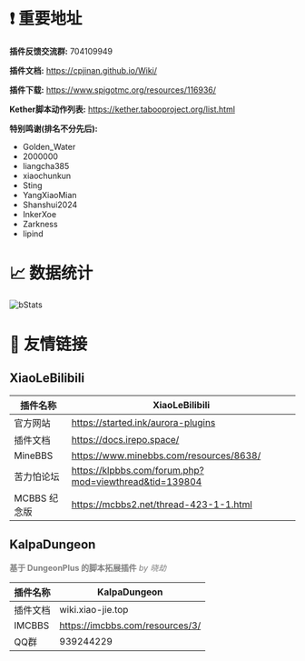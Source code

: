 # ❗ 重要地址

**插件反馈交流群:** 704109949

**插件文档:** https://cpjinan.github.io/Wiki/

**插件下载:** https://www.spigotmc.org/resources/116936/

**Kether脚本动作列表:** https://kether.tabooproject.org/list.html

**特别鸣谢(排名不分先后):**

- Golden_Water
- 2000000
- liangcha385
- xiaochunkun
- Sting
- YangXiaoMian
- Shanshui2024
- InkerXoe
- Zarkness
- lipind

# 📈 数据统计

![bStats](https://bstats.org/signatures/bukkit/CPJiNan.svg)

# 🔗 友情链接

## XiaoLeBilibili

| 插件名称      | XiaoLeBilibili                                         |
|-----------|--------------------------------------------------------|
| 官方网站      | https://started.ink/aurora-plugins                     |
| 插件文档      | https://docs.irepo.space/                              |
| MineBBS   | https://www.minebbs.com/resources/8638/                |
| 苦力怕论坛     | https://klpbbs.com/forum.php?mod=viewthread&tid=139804 |
| MCBBS 纪念版 | https://mcbbs2.net/thread-423-1-1.html                 |

## KalpaDungeon

**<font color=gray>基于 DungeonPlus 的脚本拓展插件</font>** _<font color=gray>by 晓劫</font>_

| 插件名称   | KalpaDungeon                    |
|--------|---------------------------------|
| 插件文档   | wiki.xiao-jie.top               |
| IMCBBS | https://imcbbs.com/resources/3/ |
| QQ群    | 939244229                       |